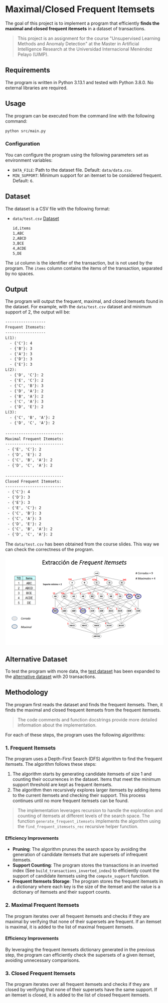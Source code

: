 # Maximal/Closed Frequent Itemsets

The goal of this project is to implement a program that efficiently **finds the maximal and closed frequent itemsets** in a dataset of transactions.

> This project is an assignment for the course "Unsupervised Learning Methods and Anomaly Detection" at the Master in Artificial Intelligence Research at the Universidad Internacional Menéndez Pelayo (UIMP).

## Requirements

The program is written in Python 3.13.1 and tested with Python 3.8.0. No external libraries are required.

## Usage

The program can be executed from the command line with the following command:

```bash
python src/main.py
```

### Configuration

You can configure the program using the following parameters set as environment variables:

- `DATA_FILE`: Path to the dataset file. Default: `data/data.csv`.
- `MIN_SUPPORT`: Minimum support for an itemset to be considered frequent. Default: `6`.

## Dataset

The dataset is a CSV file with the following format:

- `data/test.csv` [Dataset](data/test.csv)

  ```csv
  id,items
  1,ABC
  2,ABCD
  3,BCE
  4,ACDE
  5,DE
  ```

The `id` column is the identifier of the transaction, but is not used by the program. The `items` column contains the items of the transaction, separated by no spaces.

## Output

The program will output the frequent, maximal, and closed itemsets found in the dataset. For example, with the `data/test.csv` dataset and minimum support of 2, the output will be:

```txt
------------------
Frequent Itemsets:
------------------
L(1):
  - {'C'}: 4
  - {'B'}: 3
  - {'A'}: 3
  - {'D'}: 3
  - {'E'}: 3
L(2):
  - {'D', 'C'}: 2
  - {'E', 'C'}: 2
  - {'C', 'B'}: 3
  - {'D', 'A'}: 2
  - {'B', 'A'}: 2
  - {'C', 'A'}: 3
  - {'D', 'E'}: 2
L(3):
  - {'C', 'B', 'A'}: 2
  - {'D', 'C', 'A'}: 2

--------------------------
Maximal Frequent Itemsets:
--------------------------
 - {'E', 'C'}: 2
 - {'D', 'E'}: 2
 - {'C', 'B', 'A'}: 2
 - {'D', 'C', 'A'}: 2

--------------------------
Closed Frequent Itemsets:
--------------------------
 - {'C'}: 4
 - {'D'}: 3
 - {'E'}: 3
 - {'E', 'C'}: 2
 - {'C', 'B'}: 3
 - {'C', 'A'}: 3
 - {'D', 'E'}: 2
 - {'C', 'B', 'A'}: 2
 - {'D', 'C', 'A'}: 2
```

The `data/test.csv` has been obtained from the course slides. This way we can check the correctness of the program.

![](images/image.png)

## Alternative Dataset

To test the program with more data, the [test dataset](data/test.csv) has been expanded to the [alternative dataset](data/data.csv) with 20 transactions.

## Methodology

The program first reads the dataset and finds the frequent itemsets. Then, it finds the maximal and closed frequent itemsets from the frequent itemsets.

> The code comments and function docstrings provide more detailed information about the implementation.

For each of these steps, the program uses the following algorithms:

### 1. Frequent Itemsets

The program uses a Depth-First Search (DFS) algorithm to find the frequent itemsets. The algorithm follows these steps:

1. The algorithm starts by generating candidate itemsets of size 1 and counting their occurrences in the dataset. Items that meet the minimum support threshold are kept as frequent itemsets.
2. The algorithm then recursively explores larger itemsets by adding items to the current itemsets and checking their support. This process continues until no more frequent itemsets can be found.

> The implementation leverages recursion to handle the exploration and counting of itemsets at different levels of the search space. The function `generate_frequent_itemsets` implements the algorithm using the `find_frequent_itemsets_rec` recursive helper function.

#### Efficiency Improvements

- **Pruning**: The algorithm prunes the search space by avoiding the generation of candidate itemsets that are supersets of infrequent itemsets.
- **Support Counting**: The program stores the transactions in an inverted index (See `build_transactions_inverted_index`) to efficiently count the support of candidate itemsets using the `compute_support` function.
- **Frequent Itemsets Storage**: The program stores the frequent itemsets in a dictionary where each key is the size of the itemset and the value is a dictionary of itemsets and their support counts.

### 2. Maximal Frequent Itemsets

The program iterates over all frequent itemsets and checks if they are maximal by verifying that none of their supersets are frequent. If an itemset is maximal, it is added to the list of maximal frequent itemsets.

#### Efficiency Improvements

By leveraging the frequent itemsets dictionary generated in the previous step, the program can efficiently check the supersets of a given itemset, avoiding unnecessary comparisons.

### 3. Closed Frequent Itemsets

The program iterates over all frequent itemsets and checks if they are closed by verifying that none of their supersets have the same support. If an itemset is closed, it is added to the list of closed frequent itemsets.
